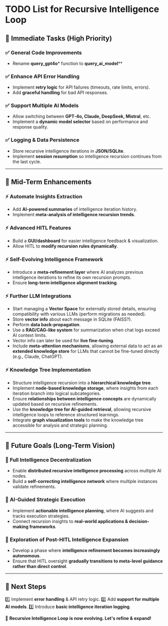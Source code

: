 # TODO List for Recursive Intelligence Loop

## 🔹 Immediate Tasks (High Priority)

### ✅ **General Code Improvements**
- Rename **query_gpt4o*** function to **query_ai_model****

### ✅ **Enhance API Error Handling**
- Implement **retry logic** for API failures (timeouts, rate limits, errors).
- Add **graceful handling** for bad API responses.

### ✅ **Support Multiple AI Models**
- Allow switching between **GPT-4o, Claude, DeepSeek, Mistral**, etc.
- Implement a **dynamic model selector** based on performance and response quality.

### ✅ **Logging & Data Persistence**
- Store recursive intelligence iterations in **JSON/SQLite**.
- Implement **session resumption** so intelligence recursion continues from the last cycle.

---

## 🔹 Mid-Term Enhancements

### ⚡ **Automate Insights Extraction**
- Add **AI-powered summaries** of intelligence iteration history.
- Implement **meta-analysis of intelligence recursion trends**.

### ⚡ **Advanced HITL Features**
- Build a **GUI/dashboard** for easier intelligence feedback & visualization.
- Allow HITL to **modify recursion rules dynamically**.

### ⚡ **Self-Evolving Intelligence Framework**
- Introduce a **meta-refinement layer** where AI analyzes previous intelligence iterations to refine its own recursion prompts.
- Ensure **long-term intelligence alignment tracking**.

### ⚡ **Further LLM Integrations**
- Start managing a **Vector Space** for externally stored details, ensuring compatibility with various LLMs (perform migrations as needed).
- Store **vector info** about each message in SQLite (FAISS?).
- Perform **data back-propagation**.
- Use a **RAG/CAG-like system** for summarization when chat logs exceed AI context limits.
- Vector info can later be used for **live fine-tuning**.
- Include **meta-attention mechanisms**, allowing external data to act as an **extended knowledge store** for LLMs that cannot be fine-tuned directly (e.g., Claude, ChatGPT).

### ⚡ **Knowledge Tree Implementation**
- Structure intelligence recursion into a **hierarchical knowledge tree**.
- Implement **node-based knowledge storage**, where insights from each iteration branch into logical subcategories.
- Ensure **relationships between intelligence concepts** are dynamically updated based on recursive refinements.
- Use the **knowledge tree for AI-guided retrieval**, allowing recursive intelligence loops to reference structured learnings.
- Integrate **graph visualization tools** to make the knowledge tree accessible for analysis and strategic planning.

---

## 🔹 Future Goals (Long-Term Vision)

### 🚀 **Full Intelligence Decentralization**
- Enable **distributed recursive intelligence processing** across multiple AI nodes.
- Build a **self-correcting intelligence network** where multiple instances validate refinements.

### 🚀 **AI-Guided Strategic Execution**
- Implement **actionable intelligence planning**, where AI suggests and tracks execution strategies.
- Connect recursion insights to **real-world applications & decision-making frameworks**.

### 🚀 **Exploration of Post-HITL Intelligence Expansion**
- Develop a phase where **intelligence refinement becomes increasingly autonomous**.
- Ensure that HITL oversight **gradually transitions to meta-level guidance rather than direct control**.

---

## 🎯 **Next Steps**
1️⃣ Implement **error handling** & API retry logic.
2️⃣ Add **support for multiple AI models**.
3️⃣ Introduce **basic intelligence iteration logging**.

🚀 **Recursive Intelligence Loop is now evolving. Let's refine & expand!**

